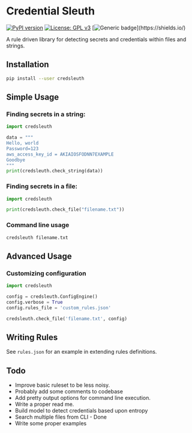 # Credential Sleuth
[![PyPI version](https://badge.fury.io/py/credsleuth.svg)](https://badge.fury.io/py/credsleuth)
[![License: GPL v3](https://img.shields.io/badge/License-GPLv3-blue.svg)](https://www.gnu.org/licenses/gpl-3.0)
[![Generic badge](https://img.shields.io/badge/version-0.0.1_(use_at_risk)-red.svg)](https://shields.io/)

A rule driven library for detecting secrets and credentials within files and strings.

## Installation
```bash
pip install --user credsleuth
```


## Simple Usage
### Finding secrets in a string:
```python
import credsleuth

data = """
Hello, world
Password=123
aws_access_key_id = AKIAIOSFODNN7EXAMPLE
Goodbye
"""
print(credsleuth.check_string(data))
```


### Finding secrets in a file:
```python
import credsleuth

print(credsleuth.check_file("filename.txt"))
```

### Command line usage
```bash
credsleuth filename.txt
```

## Advanced Usage

### Customizing configuration
```python
import credsleuth

config = credsleuth.ConfigEngine()
config.verbose = True
config.rules_file = 'custom_rules.json'

credsleuth.check_file('filename.txt', config)
```

## Writing Rules
See `rules.json` for an example in extending rules definitions. 

## Todo
- Improve basic ruleset to be less noisy.
- Probably add some comments to codebase
- Add pretty output options for command line execution.
- Write a proper read me.
- Build model to detect credentials based upon entropy
- Search multiple files from CLI - Done
- Write some proper examples

